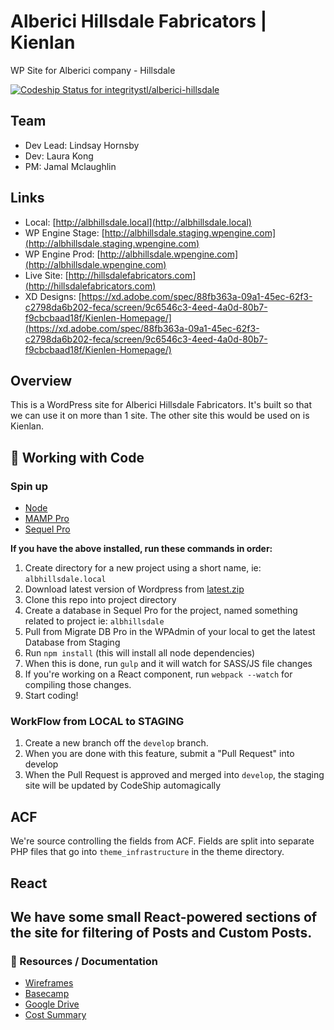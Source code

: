 # Alberici Hillsdale Fabricators | Kienlan
WP Site for Alberici company - Hillsdale

[ ![Codeship Status for integritystl/alberici-hillsdale](https://app.codeship.com/projects/685902a0-6c1c-0136-2086-5ef55451d790/status?branch=master)](https://app.codeship.com/projects/298413)

## Team
- Dev Lead: Lindsay Hornsby
- Dev: Laura Kong
- PM: Jamal Mclaughlin

## Links
- Local: [http://albhillsdale.local](http://albhillsdale.local)
- WP Engine Stage: [http://albhillsdale.staging.wpengine.com](http://albhillsdale.staging.wpengine.com)
- WP Engine Prod: [http://albhillsdale.wpengine.com](http://albhillsdale.wpengine.com)
- Live Site: [http://hillsdalefabricators.com](http://hillsdalefabricators.com)
- XD Designs: [https://xd.adobe.com/spec/88fb363a-09a1-45ec-62f3-c2798da6b202-feca/screen/9c6546c3-4eed-4a0d-80b7-f9cbcbaad18f/Kienlen-Homepage/](https://xd.adobe.com/spec/88fb363a-09a1-45ec-62f3-c2798da6b202-feca/screen/9c6546c3-4eed-4a0d-80b7-f9cbcbaad18f/Kienlen-Homepage/)

## Overview

This is a WordPress site for Alberici Hillsdale Fabricators. It's built so that we can use it on more than 1 site. The other site this would be used on is Kienlan.

## :money_with_wings: Working with Code

### Spin up

* [Node](https://nodejs.org/)
* [MAMP Pro](https://www.mamp.info/en/mamp-pro/)
* [Sequel Pro](https://sequelpro.com/)

**If you have the above installed, run these commands in order:**

1. Create directory for a new project using a short name, ie: `albhillsdale.local`
1. Download latest version of Wordpress from [latest.zip](http://wordpress.org/latest.zip)
1. Clone this repo into project directory
1. Create a database in Sequel Pro for the project, named something related to project ie: `albhillsdale`
1. Pull from Migrate DB Pro in the WPAdmin of your local to get the latest Database from Staging
1. Run `npm install` (this will install all node dependencies)
1. When this is done, run `gulp` and it will watch for SASS/JS file changes
1. If you're working on a React component, run `webpack --watch` for compiling those changes.
1. Start coding!


### WorkFlow from LOCAL to STAGING
1. Create a new branch off the `develop` branch.
1. When you are done with this feature, submit a "Pull Request" into develop
1. When the Pull Request is approved and merged into `develop`, the staging site will be updated by CodeShip automagically


## ACF
We're source controlling the fields from ACF. Fields are split into separate PHP files that go into `theme_infrastructure` in the theme directory.

## React
We have some small React-powered sections of the site for filtering of Posts and Custom Posts.
---
### :memo: Resources / Documentation
- [Wireframes](https://drive.google.com/open?id=1ZdQqsbJduhIipOJydXcZeBZRqI3E-m2i)
- [Basecamp](https://basecamp.com/1771322/projects/15334547)
- [Google Drive](https://drive.google.com/drive/folders/167tGb1-gzrTDeE2krt5lSgczEEhsNTtJ)
- [Cost Summary](https://docs.google.com/spreadsheets/d/1OiuAjvElrhwzCJ_entVzQn-115cSZRV92oel30lpIUY/edit#gid=1352354711)
